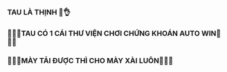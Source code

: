 ### TAU LÀ THỊNH 🖕👌
### 🖕🖕🖕TAU CÓ 1 CÁI THƯ VIỆN CHƠI CHỨNG KHOÁN AUTO WIN🖕🖕🖕
### 🖕🖕🖕MÀY TẢI ĐƯỢC THÌ CHO MÀY XÀI LUÔN🖕🖕🖕
<!--
**thinh2904/thinh2904** is a ✨ _special_ ✨ repository because its `README.md` (this file) appears on your GitHub profile.

Here are some ideas to get you started:

#🔭 I’m currently working on ...
#🌱 I’m currently learning ...
#👯 I’m looking to collaborate on ...
- 🤔 I’m looking for help with ...
- 💬 Ask me about ...
- 📫 How to reach me: ...
- 😄 Pronouns: ...
- ⚡ Fun fact: ...
-->
